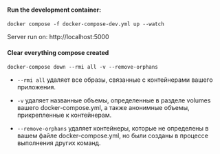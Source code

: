 #### Run the development container:

```shellscript
docker compose -f docker-compose-dev.yml up --watch
```

Server run on: http://localhost:5000

#### Clear everything compose created

```shellscript
docker-compose down --rmi all -v --remove-orphans
```

- `--rmi all` удаляет все образы, связанные с контейнерами вашего приложения.

- `-v` удаляет названные объемы, определенные в разделе volumes вашего docker-compose.yml, а также анонимные объемы, прикрепленные к контейнерам.

- `--remove-orphans` удаляет контейнеры, которые не определены в вашем файле docker-compose.yml, но были созданы в процессе выполнения других команд.
